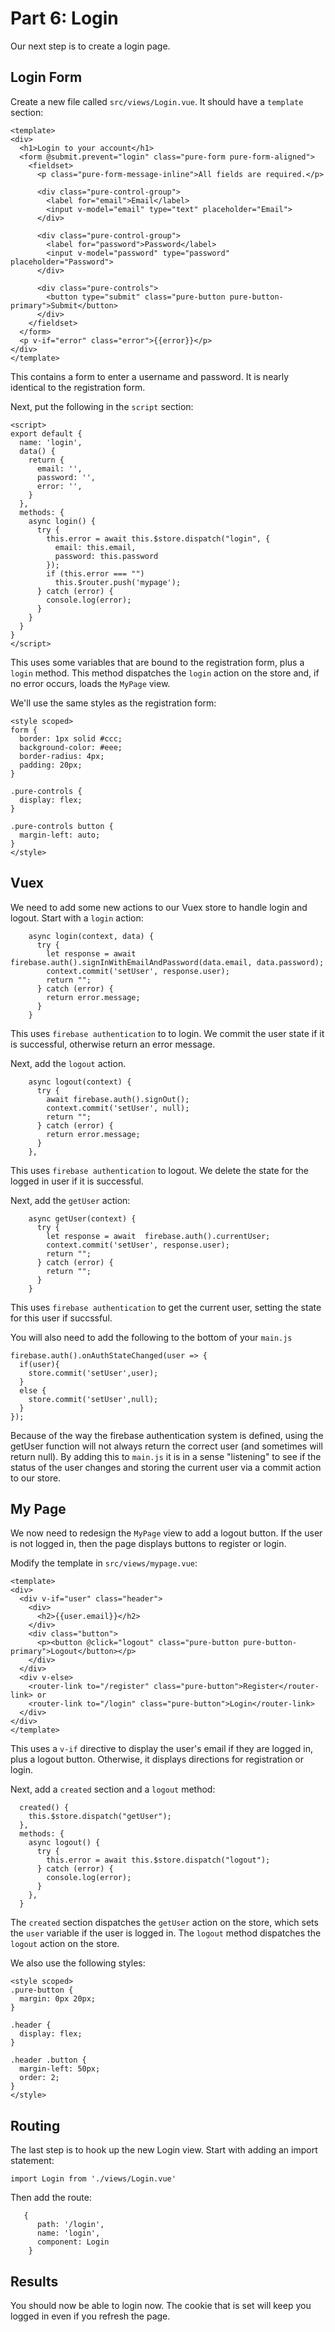 # Part 6: Login

Our next step is to create a login page.

## Login Form

Create a new file called `src/views/Login.vue`. It should have a `template` section:

```
<template>
<div>
  <h1>Login to your account</h1>
  <form @submit.prevent="login" class="pure-form pure-form-aligned">
    <fieldset>
      <p class="pure-form-message-inline">All fields are required.</p>

      <div class="pure-control-group">
        <label for="email">Email</label>
        <input v-model="email" type="text" placeholder="Email">
      </div>

      <div class="pure-control-group">
        <label for="password">Password</label>
        <input v-model="password" type="password" placeholder="Password">
      </div>

      <div class="pure-controls">
        <button type="submit" class="pure-button pure-button-primary">Submit</button>
      </div>
    </fieldset>
  </form>
  <p v-if="error" class="error">{{error}}</p>
</div>
</template>
```

This contains a form to enter a username and password. It is nearly identical
to the registration form.

Next, put the following in the `script` section:

```
<script>
export default {
  name: 'login',
  data() {
    return {
      email: '',
      password: '',
      error: '',
    }
  },
  methods: {
    async login() {
      try {
        this.error = await this.$store.dispatch("login", {
          email: this.email,
          password: this.password
        });
        if (this.error === "")
          this.$router.push('mypage');
      } catch (error) {
        console.log(error);
      }
    }
  }
}
</script>
```

This uses some variables that are bound to the registration form, plus a `login`
method. This method dispatches the `login` action on the store and, if no error
occurs, loads the `MyPage` view.

We'll use the same styles as the registration form:

```
<style scoped>
form {
  border: 1px solid #ccc;
  background-color: #eee;
  border-radius: 4px;
  padding: 20px;
}

.pure-controls {
  display: flex;
}

.pure-controls button {
  margin-left: auto;
}
</style>
```

## Vuex

We need to add some new actions to our Vuex store to handle login and logout.
Start with a `login` action:

```
    async login(context, data) {
      try {
        let response = await firebase.auth().signInWithEmailAndPassword(data.email, data.password);
        context.commit('setUser', response.user);
        return "";
      } catch (error) {
        return error.message;
      }
    }
```

This uses `firebase authentication` to to login. We commit the user state if it is successful, otherwise return an error message.

Next, add the `logout` action.

```
    async logout(context) {
      try {
        await firebase.auth().signOut();
        context.commit('setUser', null);
        return "";
      } catch (error) {
        return error.message;
      }
    },
```

This uses `firebase authentication` to logout. We delete the state for
the logged in user if it is successful.

Next, add the `getUser` action:

```
    async getUser(context) {
      try {
        let response = await  firebase.auth().currentUser;
        context.commit('setUser', response.user);
        return "";
      } catch (error) {
        return "";
      }
    }
```

This uses `firebase authentication` to get the current user, setting the state for this user if succssful.

You will also need to add the following to the bottom of your `main.js`
```
firebase.auth().onAuthStateChanged(user => {
  if(user){
    store.commit('setUser',user);
  }
  else {
    store.commit('setUser',null);
  }
});
```
Because of the way the firebase authentication system is defined, using the getUser function will not always return the correct user (and sometimes will return null).  By adding this to `main.js` it is in a sense "listening" to see if the status of the user changes and storing the current user via a commit action to our store.

## My Page

We now need to redesign the `MyPage` view to add a logout button. If the user
is not logged in, then the page displays buttons to register or login.

Modify the template in `src/views/mypage.vue`:

```
<template>
<div>
  <div v-if="user" class="header">
    <div>
      <h2>{{user.email}}</h2>
    </div>
    <div class="button">
      <p><button @click="logout" class="pure-button pure-button-primary">Logout</button></p>
    </div>
  </div>
  <div v-else>
    <router-link to="/register" class="pure-button">Register</router-link> or
    <router-link to="/login" class="pure-button">Login</router-link>
  </div>
</div>
</template>
```

This uses a `v-if` directive to display the user's email if they are logged in,
plus a logout button. Otherwise, it displays directions for registration or
login.

Next, add a `created` section and a `logout` method:

```
  created() {
    this.$store.dispatch("getUser");
  },
  methods: {
    async logout() {
      try {
        this.error = await this.$store.dispatch("logout");
      } catch (error) {
        console.log(error);
      }
    },
  }
```

The `created` section dispatches the `getUser` action on the store, which sets
the `user` variable if the user is logged in. The `logout` method dispatches
the `logout` action on the store.

We also use the following styles:

```
<style scoped>
.pure-button {
  margin: 0px 20px;
}

.header {
  display: flex;
}

.header .button {
  margin-left: 50px;
  order: 2;
}
</style>
```

## Routing

The last step is to hook up the new Login view. Start with adding an import
statement:

```
import Login from './views/Login.vue'
```

Then add the route:

```
   {
      path: '/login',
      name: 'login',
      component: Login
    }
```

## Results

You should now be able to login now. The cookie that is set will keep you logged
in even if you refresh the page.

